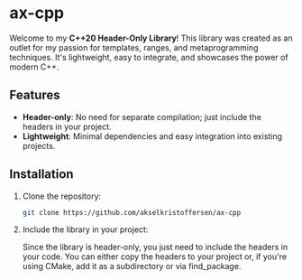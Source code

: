 # ax-cpp

Welcome to my **C++20 Header-Only Library**! This library was created as an outlet for my passion for templates, ranges, and metaprogramming techniques. It's lightweight, easy to integrate, and showcases the power of modern C++.

## Features

- **Header-only**: No need for separate compilation; just include the headers in your project.
- **Lightweight**: Minimal dependencies and easy integration into existing projects.

## Installation

1. Clone the repository:
   ```bash
   git clone https://github.com/akselkristoffersen/ax-cpp
2. Include the library in your project:

    Since the library is header-only, you just need to include the headers in your code. You can either copy the headers to your project or, if you're using CMake, add it as a subdirectory or via find_package.

